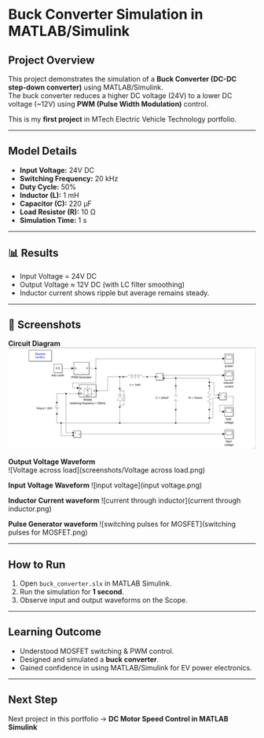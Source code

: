 # Buck Converter Simulation in MATLAB/Simulink

##  Project Overview
This project demonstrates the simulation of a **Buck Converter (DC-DC step-down converter)** using MATLAB/Simulink.  
The buck converter reduces a higher DC voltage (24V) to a lower DC voltage (~12V) using **PWM (Pulse Width Modulation)** control.

This is my **first project** in MTech Electric Vehicle Technology portfolio.

---

##  Model Details
- **Input Voltage:** 24V DC  
- **Switching Frequency:** 20 kHz  
- **Duty Cycle:** 50%  
- **Inductor (L):** 1 mH  
- **Capacitor (C):** 220 µF  
- **Load Resistor (R):** 10 Ω  
- **Simulation Time:** 1 s  

---

## 📊 Results
- Input Voltage = 24V DC  
- Output Voltage ≈ 12V DC (with LC filter smoothing)  
- Inductor current shows ripple but average remains steady.  

---

## 📸 Screenshots
**Circuit Diagram**  
![Circuit](screenshots/circuit.png)  

**Output Voltage Waveform**  
![Voltage across load](screenshots/Voltage across load.png)

**Input Voltage Waveform**
![input voltage](input voltage.png) 

**Inductor Current waveform**
![current through inductor](current through inductor.png)

**Pulse Generator waveform**
![switching pulses for MOSFET](switching pulses for MOSFET.png)

---

## How to Run
1. Open `buck_converter.slx` in MATLAB Simulink.  
2. Run the simulation for **1 second**.  
3. Observe input and output waveforms on the Scope.  

---

## Learning Outcome
- Understood MOSFET switching & PWM control.  
- Designed and simulated a **buck converter**.  
- Gained confidence in using MATLAB/Simulink for EV power electronics.  

---

## Next Step
Next project in this portfolio → **DC Motor Speed Control in MATLAB Simulink**
